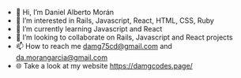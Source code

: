 - 👋 Hi, I’m Daniel Alberto Morán
- 👀 I’m interested in Rails, Javascript, React, HTML, CSS, Ruby
- 🌱 I’m currently learning Javascript and React
- 💞️ I’m looking to collaborate on Rails, Javascript and React projects
- 📫 How to reach me damg75cd@gmail.com and da.morangarcia@gmail.com
- 🌐 Take a look at my website https://damgcodes.page/

<!---
damg75/damg75 is a ✨ special ✨ repository because its `README.md` (this file) appears on your GitHub profile.
You can click the Preview link to take a look at your changes.
--->
